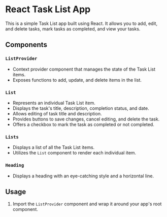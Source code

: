 # React Task List App

This is a simple Task List app built using React. It allows you to add, edit, and delete tasks, mark tasks as completed, and view your tasks.

## Components

### `ListProvider`

- Context provider component that manages the state of the Task List items.
- Exposes functions to add, update, and delete items in the list.

### `List`

- Represents an individual Task List item.
- Displays the task's title, description, completion status, and date.
- Allows editing of task title and description.
- Provides buttons to save changes, cancel editing, and delete the task.
- Offers a checkbox to mark the task as completed or not completed.

### `Lists`

- Displays a list of all the Task List items.
- Utilizes the `List` component to render each individual item.

### `Heading`

- Displays a heading with an eye-catching style and a horizontal line.

## Usage

1. Import the `ListProvider` component and wrap it around your app's root component.

```

```

